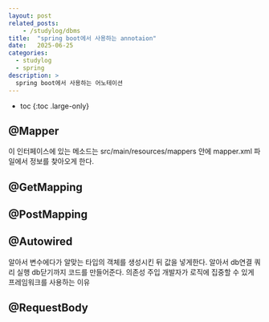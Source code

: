```yaml
---
layout: post
related_posts:
    - /studylog/dbms
title:  "spring boot에서 사용하는 annotaion"
date:   2025-06-25
categories:
  - studylog
  - spring
description: >
  spring boot에서 사용하는 어노테이션
---
```

* toc
{:toc .large-only}

## @Mapper
이 인터페이스에 있는 메소드는 src/main/resources/mappers 안에 mapper.xml 파일에서 정보를 찾아오게 한다.

## @GetMapping

## @PostMapping

## @Autowired
알아서 변수에다가 알맞는 타입의 객체를 생성시킨 뒤 값을 넣게한다. 알아서 db연결 쿼리 실행 db닫기까지 코드를 만들어준다. 
의존성 주입
개발자가 로직에 집중할 수 있게 프레임워크를 사용하는 이유

## @RequestBody